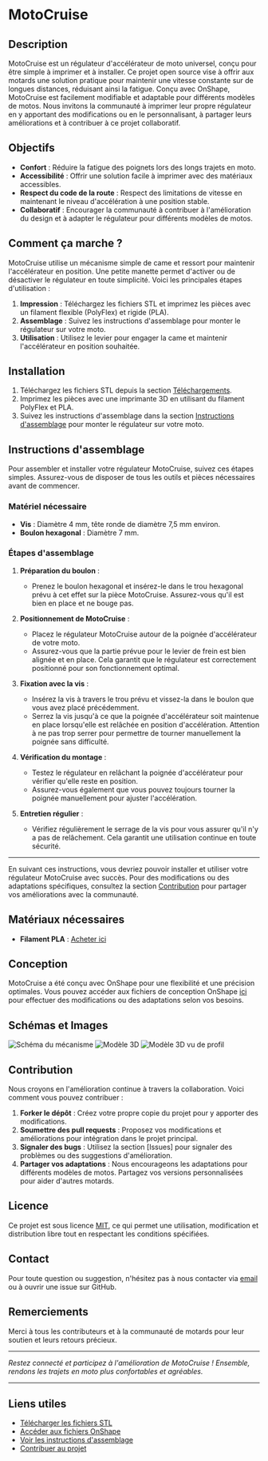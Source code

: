 # MotoCruise

## Description

MotoCruise est un régulateur d'accélérateur de moto universel, conçu pour être simple à imprimer et à installer. Ce projet open source vise à offrir aux motards une solution pratique pour maintenir une vitesse constante sur de longues distances, réduisant ainsi la fatigue. Conçu avec OnShape, MotoCruise est facilement modifiable et adaptable pour différents modèles de motos. Nous invitons la communauté à imprimer leur propre régulateur en y apportant des modifications ou en le personnalisant, à partager leurs améliorations et à contribuer à ce projet collaboratif.

## Objectifs

- **Confort** : Réduire la fatigue des poignets lors des longs trajets en moto.
- **Accessibilité** : Offrir une solution facile à imprimer avec des matériaux accessibles.
- **Respect du code de la route** : Respect des limitations de vitesse en maintenant le niveau d'accélération à une position stable.
- **Collaboratif** : Encourager la communauté à contribuer à l'amélioration du design et à adapter le régulateur pour différents modèles de motos.

## Comment ça marche ?

MotoCruise utilise un mécanisme simple de came et ressort pour maintenir l'accélérateur en position. Une petite manette permet d'activer ou de désactiver le régulateur en toute simplicité. Voici les principales étapes d'utilisation :

1. **Impression** : Téléchargez les fichiers STL et imprimez les pièces avec un filament flexible (PolyFlex) et rigide (PLA).
2. **Assemblage** : Suivez les instructions d'assemblage pour monter le régulateur sur votre moto.
3. **Utilisation** : Utilisez le levier pour engager la came et maintenir l'accélérateur en position souhaitée.

## Installation

1. Téléchargez les fichiers STL depuis la section [Téléchargements](#).
2. Imprimez les pièces avec une imprimante 3D en utilisant du filament PolyFlex et PLA.
3. Suivez les instructions d'assemblage dans la section [Instructions d'assemblage](#) pour monter le régulateur sur votre moto.

## Instructions d'assemblage

Pour assembler et installer votre régulateur MotoCruise, suivez ces étapes simples. Assurez-vous de disposer de tous les outils et pièces nécessaires avant de commencer.

### Matériel nécessaire

- **Vis** : Diamètre 4 mm, tête ronde de diamètre 7,5 mm environ.
- **Boulon hexagonal** : Diamètre 7 mm.

### Étapes d'assemblage

1. **Préparation du boulon** :
   - Prenez le boulon hexagonal et insérez-le dans le trou hexagonal prévu à cet effet sur la pièce MotoCruise. Assurez-vous qu'il est bien en place et ne bouge pas.

2. **Positionnement de MotoCruise** :
   - Placez le régulateur MotoCruise autour de la poignée d'accélérateur de votre moto. 
   - Assurez-vous que la partie prévue pour le levier de frein est bien alignée et en place. Cela garantit que le régulateur est correctement positionné pour son fonctionnement optimal.

3. **Fixation avec la vis** :
   - Insérez la vis à travers le trou prévu et vissez-la dans le boulon que vous avez placé précédemment.
   - Serrez la vis jusqu'à ce que la poignée d'accélérateur soit maintenue en place lorsqu'elle est relâchée en position d'accélération. Attention à ne pas trop serrer pour permettre de tourner manuellement la poignée sans difficulté.

4. **Vérification du montage** :
   - Testez le régulateur en relâchant la poignée d'accélérateur pour vérifier qu'elle reste en position. 
   - Assurez-vous également que vous pouvez toujours tourner la poignée manuellement pour ajuster l'accélération.

5. **Entretien régulier** :
   - Vérifiez régulièrement le serrage de la vis pour vous assurer qu'il n'y a pas de relâchement. Cela garantit une utilisation continue en toute sécurité.

---

En suivant ces instructions, vous devriez pouvoir installer et utiliser votre régulateur MotoCruise avec succès. Pour des modifications ou des adaptations spécifiques, consultez la section [Contribution](#contribution) pour partager vos améliorations avec la communauté.


## Matériaux nécessaires

- **Filament PLA** : [Acheter ici](https://fr.rs-online.com/web/p/materiaux-pour-impression-3d/8320223)

## Conception

MotoCruise a été conçu avec OnShape pour une flexibilité et une précision optimales. Vous pouvez accéder aux fichiers de conception OnShape [ici](#) pour effectuer des modifications ou des adaptations selon vos besoins.

## Schémas et Images

![Schéma du mécanisme](./images/Mecanisme_MotoCruise.png)
![Modèle 3D](./images/MotoCruise_V4.png)
![Modèle 3D vu de profil](./images/MotoCruise_V4_PROFILE-VIEW.png)


## Contribution

Nous croyons en l'amélioration continue à travers la collaboration. Voici comment vous pouvez contribuer :

1. **Forker le dépôt** : Créez votre propre copie du projet pour y apporter des modifications.
2. **Soumettre des pull requests** : Proposez vos modifications et améliorations pour intégration dans le projet principal.
3. **Signaler des bugs** : Utilisez la section [Issues] pour signaler des problèmes ou des suggestions d'amélioration.
4. **Partager vos adaptations** : Nous encourageons les adaptations pour différents modèles de motos. Partagez vos versions personnalisées pour aider d'autres motards.

## Licence

Ce projet est sous licence [MIT](LICENSE), ce qui permet une utilisation, modification et distribution libre tout en respectant les conditions spécifiées.

## Contact

Pour toute question ou suggestion, n'hésitez pas à nous contacter via [email](mailto:contact@example.com) ou à ouvrir une issue sur GitHub.

## Remerciements

Merci à tous les contributeurs et à la communauté de motards pour leur soutien et leurs retours précieux.

---

*Restez connecté et participez à l'amélioration de MotoCruise ! Ensemble, rendons les trajets en moto plus confortables et agréables.*

---

## Liens utiles

- [Télécharger les fichiers STL](#)
- [Accéder aux fichiers OnShape](#)
- [Voir les instructions d'assemblage](#)
- [Contribuer au projet](#)
